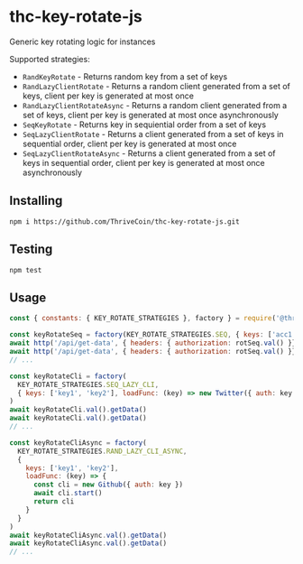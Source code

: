 # thc-key-rotate-js
Generic key rotating logic for instances

Supported strategies:
- `RandKeyRotate` - Returns random key from a set of keys
- `RandLazyClientRotate` - Returns a random client generated from a set of keys, client per key is generated at most once
- `RandLazyClientRotateAsync` - Returns a random client generated from a set of keys, client per key is generated at most once asynchronously
- `SeqKeyRotate` - Returns key in sequiential order from a set of keys 
- `SeqLazyClientRotate` - Returns a client generated from a set of keys in sequential order, client per key is generated at most once
- `SeqLazyClientRotateAsync` - Returns a client generated from a set of keys in sequential order, client per key is generated at most once asynchronously

## Installing
```
npm i https://github.com/ThriveCoin/thc-key-rotate-js.git
```

## Testing
```
npm test
```

## Usage

```javascript
const { constants: { KEY_ROTATE_STRATEGIES }, factory } = require('@thrivecoin/key-rotate')

const keyRotateSeq = factory(KEY_ROTATE_STRATEGIES.SEQ, { keys: ['acc1', 'acc2'] })
await http('/api/get-data', { headers: { authorization: rotSeq.val() }})
await http('/api/get-data', { headers: { authorization: rotSeq.val() }})
// ...

const keyRotateCli = factory(
  KEY_ROTATE_STRATEGIES.SEQ_LAZY_CLI,
  { keys: ['key1', 'key2'], loadFunc: (key) => new Twitter({ auth: key }) }
)
await keyRotateCli.val().getData()
await keyRotateCli.val().getData()
// ...

const keyRotateCliAsync = factory(
  KEY_ROTATE_STRATEGIES.RAND_LAZY_CLI_ASYNC,
  {
    keys: ['key1', 'key2'],
    loadFunc: (key) => {
      const cli = new Github({ auth: key })
      await cli.start()
      return cli
    }
  }
)
await keyRotateCliAsync.val().getData()
await keyRotateCliAsync.val().getData()
// ...
```
